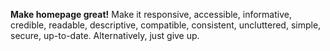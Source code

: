 **Make homepage great!** Make it responsive, accessible, informative, credible, readable, descriptive, compatible, consistent, uncluttered, simple, secure, up-to-date. Alternatively, just give up.


